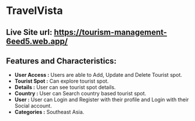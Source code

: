 # TravelVista

## Live Site url: https://tourism-management-6eed5.web.app/

## Features and Characteristics:

- **User Access :** Users are able to Add, Update and Delete Tourist spot.
- **Tourist Spot :** Can explore tourist spot.
- **Details :** User can see tourist spot details.
- **Country :** User can Search country based tourist spot.
- **User :** User can Login and Register with their profile and Login with their Social account.
- **Categories :** Southeast Asia.
